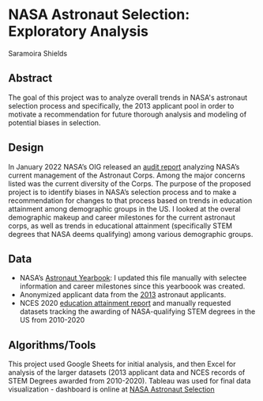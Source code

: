 # NASA Astronaut Selection: Exploratory Analysis
Saramoira Shields

## Abstract
The goal of this project was to analyze overall trends in NASA's astronaut selection process and specifically, the 2013 applicant pool in order to motivate a recommendation for future thorough analysis and modeling of potential biases in selection. 

## Design 
In January 2022 NASA’s OIG released an [audit report](https://oig.nasa.gov/docs/IG-22-007.pdf) analyzing NASA’s current management of the Astronaut Corps. Among the major concerns listed was the current diversity of the Corps. The purpose of the proposed project is to identify biases in NASA’s selection process and to make a recommendation for changes to that process based on trends in education attainment among demographic groups in the US. I looked at the overal demographic makeup and career milestones for the current astronaut corps, as well as trends in educational attainment (specifically STEM degrees that NASA deems qualifying) among various demographic groups.  

## Data
* NASA’s [Astronaut Yearbook](https://www.kaggle.com/nasa/astronaut-yearbook): I updated this file manually with selectee information and career milestones since this yearboook was created. 
* Anonymized applicant data from the [2013](https://plos.figshare.com/articles/dataset/Analysis_of_age_as_a_factor_in_NASA_astronaut_selection_and_career_landmarks/5252974?file=8981851) astronaut applicants.   
* NCES 2020 [education attainment report](https://nces.ed.gov/programs/digest/2020menu_tables.asp) and manually requested datasets tracking the awarding of NASA-qualifying STEM degrees in the US from 2010-2020 

## Algorithms/Tools
This project used Google Sheets for initial analysis, and then Excel for analysis of the larger datasets (2013 applicant data and NCES records of STEM Degrees awarded from 2010-2020). Tableau was used for final data visualization - dashboard is online at [NASA Astronaut Selection](https://public.tableau.com/app/profile/saramoira.shields/viz/NASAAstronautSelection/Dashboard1?publish=yes)
